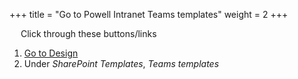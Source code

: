 +++
title = "Go to Powell Intranet Teams templates"
weight = 2
+++

&emsp; Click through these buttons/links

1. [Go to Design](./to_intranet_design.md)
2. Under *SharePoint Templates*, *Teams templates*
